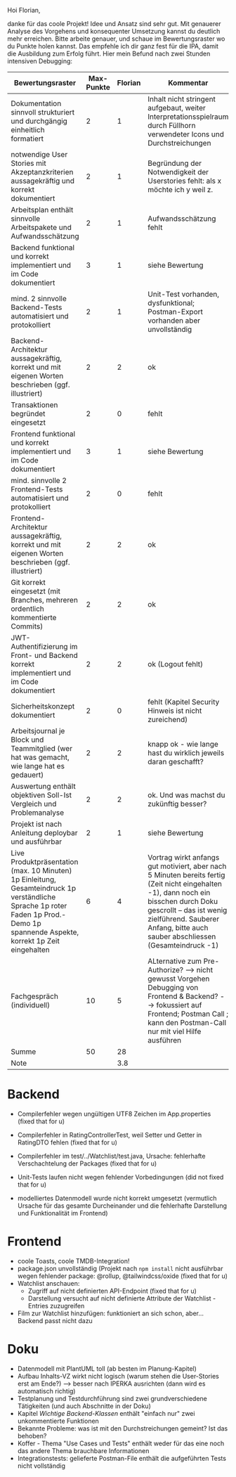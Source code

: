 Hoi Florian,

danke für das coole Projekt!
Idee und Ansatz sind sehr gut. Mit genauerer Analyse des Vorgehens und konsequenter Umsetzung kannst du deutlich mehr erreichen. Bitte arbeite genauer, und schaue im Bewertungsraster wo du Punkte holen kannst. Das empfehle ich dir ganz fest für die IPA, damit die Ausbildung zum Erfolg führt. Hier mein Befund nach zwei Stunden intensiven Debugging:

| Bewertungsraster | Max-Punkte | Florian | Kommentar |
| --- | --- | --- | --- |
| Dokumentation sinnvoll strukturiert und durchgängig einheitlich formatiert | 2 | 1 | Inhalt nicht stringent aufgebaut, weiter Interpretationsspielraum durch Füllhorn verwendeter  Icons und Durchstreichungen |
| notwendige User Stories mit Akzeptanzkriterien aussagekräftig und korrekt dokumentiert | 2 | 1 | Begründung der Notwendigkeit der Userstories fehlt: als x möchte ich y weil z. |
| Arbeitsplan enthält sinnvolle Arbeitspakete und Aufwandsschätzung | 2 | 1 | Aufwandsschätzung fehlt |
| Backend funktional und korrekt implementiert und im Code dokumentiert | 3 | 1 | siehe Bewertung |
| mind. 2 sinnvolle Backend-Tests automatisiert und protokolliert | 2 | 1 | Unit-Test vorhanden, dysfunktional; Postman-Export vorhanden aber unvollständig |
| Backend-Architektur aussagekräftig, korrekt und mit eigenen Worten beschrieben (ggf. illustriert) | 2 | 2 | ok |
| Transaktionen begründet eingesetzt | 2 | 0 | fehlt |
| Frontend funktional und korrekt implementiert und im Code dokumentiert | 3 | 1 | siehe Bewertung |
| mind. sinnvolle 2 Frontend-Tests automatisiert und protokolliert | 2 | 0 | fehlt |
| Frontend-Architektur aussagekräftig, korrekt und mit eigenen Worten beschrieben (ggf. illustriert) | 2 | 2 | ok |
| Git korrekt eingesetzt (mit Branches, mehreren ordentlich kommentierte Commits) | 2 | 2 | ok |
| JWT-Authentifizierung im Front- und Backend korrekt implementiert und im Code dokumentiert | 2 | 2 | ok (Logout fehlt) |
| Sicherheitskonzept dokumentiert | 2 | 0 | fehlt (Kapitel Security Hinweis ist nicht zureichend) |
| Arbeitsjournal je Block und Teammitglied (wer hat was gemacht, wie lange hat es gedauert) | 2 | 2 | knapp ok - wie lange hast du wirklich jeweils daran geschafft? |
| Auswertung enthält objektiven Soll-Ist Vergleich und Problemanalyse | 2 | 2 | ok. Und was machst du zukünftig besser? |
| Projekt ist nach Anleitung deploybar und ausführbar | 2 | 1 | siehe Bewertung |
| Live Produktpräsentation (max. 10 Minuten) 1p Einleitung, Gesamteindruck 1p verständliche Sprache 1p roter Faden 1p Prod.-Demo 1p spannende Aspekte, korrekt 1p Zeit eingehalten | 6 | 4 | Vortrag wirkt anfangs gut motiviert, aber nach 5 Minuten bereits fertig (Zeit nicht eingehalten -1), dann noch ein bisschen durch Doku gescrollt – das ist wenig zielführend. Sauberer Anfang, bitte auch sauber abschliessen (Gesamteindruck -1) |
| Fachgespräch (individuell) | 10 | 5 | ALternative zum Pre-Authorize? --> nicht gewusst Vorgehen Debugging von Frontend & Backend? --> fokussiert auf Frontend; Postman Call ; kann den Postman-Call nur mit viel Hilfe ausführen |
| Summe | 50 | 28 |  |
| Note |  | 3.8 |


# Backend

* Compilerfehler wegen ungültigen UTF8 Zeichen im App.properties (fixed that for u)
* Compilerfehler in RatingControllerTest, weil Setter und Getter in RatingDTO fehlen (fixed that for u)
* Compilerfehler im test/../Watchlist/test.java, Ursache: fehlerhafte Verschachtelung der Packages (fixed that for u)

* Unit-Tests laufen nicht wegen fehlender Vorbedingungen (did not fixed that for u)

* modelliertes Datenmodell wurde nicht korrekt umgesetzt (vermutlich Ursache für das gesamte Durcheinander und die fehlerhafte Darstellung und Funktionalität im Frontend)

# Frontend

* coole Toasts, coole TMDB-Integration!
* package.json unvollständig (Projekt nach `npm install` nicht ausführbar wegen fehlender package: @rollup, @tailwindcss/oxide (fixed that for u)
* Watchlist anschauen:
	- Zugriff auf nicht definierten API-Endpoint (fixed that for u)
	- Darstellung versucht auf nicht definierte Attribute der Watchlist - Entries zuzugreifen
* Film zur Watchlist hinzufügen: funktioniert an sich schon, aber... Backend passt nicht dazu

# Doku

* Datenmodell mit PlantUML toll (ab besten im Planung-Kapitel)
* Aufbau Inhalts-VZ wirkt nicht logisch (warum stehen die User-Stories erst am Ende?) --> besser nach IPERKA ausrichten (dann wird es automatisch richtig)
* Testplanung und Testdurchführung sind zwei grundverschiedene Tätigkeiten (und auch Abschnitte in der Doku)
* Kapitel *Wichtige Backend-Klassen* enthält "einfach nur" zwei unkommentierte Funktionen
* Bekannte Probleme: was ist mit den Durchstreichungen gemeint? Ist das behoben?
* Koffer - Thema "Use Cases und Tests" enthält weder für das eine noch das andere Thema brauchbare Informationen
* Integrationstests:  gelieferte Postman-File enthält die aufgeführten Tests nicht vollständig